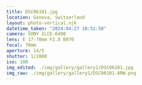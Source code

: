 ```yaml
---
title: DSC06101.jpg
location: Geneva, Switzerland
layout: photo-vertical.njk
datetime_taken: "2024:04:27 18:51:50"
camera: SONY ILCE-6400
lens: E 17-70mm F2.8 B070
focal: 70mm
aperture: 14/5
shutter: 1/2000
iso: 100
img_edited: ./img/gallery/gallery1/DSC06101.jpg
img_raw: ./img/gallery/gallery1/DSC06101.ARW.png
---
```

